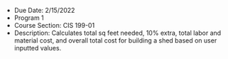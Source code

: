 * Due Date: 2/15/2022
* Program 1
* Course Section: CIS 199-01
* Description: Calculates total sq feet needed, 10% extra, total labor and material cost, and overall total cost for building a shed based on user inputted values.
